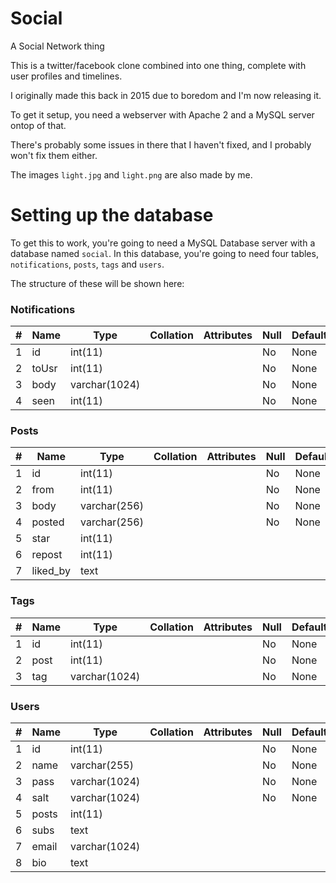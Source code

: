 # Social
A Social Network thing

This is a twitter/facebook clone combined into one thing, complete with user profiles and timelines.

I originally made this back in 2015 due to boredom and I'm now releasing it.

To get it setup, you need a webserver with Apache 2 and a MySQL server ontop of that.

There's probably some issues in there that I haven't fixed, and I probably won't fix them either.

The images ``light.jpg`` and ``light.png`` are also made by me.

# Setting up the database
To get this to work, you're going to need a MySQL Database server with a database named ``social``. In this database, you're going to need four tables, ``notifications``, ``posts``, ``tags`` and ``users``.

The structure of these will be shown here:

### Notifications

| # | Name  | Type          | Collation | Attributes | Null | Default | Extra          |
|---|-------|---------------|-----------|------------|------|---------|----------------|
| 1 | id    | int(11)       |           |            | No   | None    | AUTO_INCREMENT |
| 2 | toUsr | int(11)       |           |            | No   | None    |                |
| 3 | body  | varchar(1024) |           |            | No   | None    |                |
| 4 | seen  | int(11)       |           |            | No   | None    |                |


### Posts

| # | Name     | Type         | Collation | Attributes | Null | Default | Extra          |
|---|----------|--------------|-----------|------------|------|---------|----------------|
| 1 | id       | int(11)      |           |            | No   | None    | AUTO_INCREMENT |
| 2 | from     | int(11)      |           |            | No   | None    |                |
| 3 | body     | varchar(256) |           |            | No   | None    |                |
| 4 | posted   | varchar(256) |           |            | No   | None    |                |
| 5 | star     | int(11)      |           |            |      |         |                |
| 6 | repost   | int(11)      |           |            |      |         |                |
| 7 | liked_by | text         |           |            |      |         |                |

### Tags

| # | Name | Type          | Collation | Attributes | Null | Default | Extra          |
|---|------|---------------|-----------|------------|------|---------|----------------|
| 1 | id   | int(11)       |           |            | No   | None    | AUTO_INCREMENT |
| 2 | post | int(11)       |           |            | No   | None    |                |
| 3 | tag  | varchar(1024) |           |            | No   | None    |                |

### Users

| # | Name  | Type          | Collation | Attributes | Null | Default | Extra          |
|---|-------|---------------|-----------|------------|------|---------|----------------|
| 1 | id    | int(11)       |           |            | No   | None    | AUTO_INCREMENT |
| 2 | name  | varchar(255)  |           |            | No   | None    |                |
| 3 | pass  | varchar(1024) |           |            | No   | None    |                |
| 4 | salt  | varchar(1024) |           |            | No   | None    |                |
| 5 | posts | int(11)       |           |            |      |         |                |
| 6 | subs  | text          |           |            |      |         |                |
| 7 | email | varchar(1024) |           |            |      |         |                |
| 8 | bio   | text          |           |            |      |         |                |